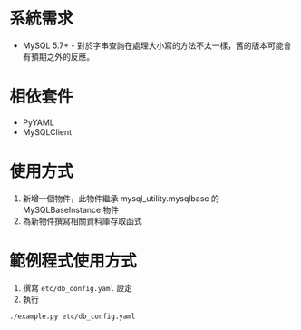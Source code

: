 # 系統需求

* MySQL 5.7+ - 對於字串查詢在處理大小寫的方法不太一樣，舊的版本可能會有預期之外的反應。

# 相依套件

* PyYAML
* MySQLClient

# 使用方式

1. 新增一個物件，此物件繼承 mysql_utility.mysqlbase 的 MySQLBaseInstance 物件
2. 為新物件撰寫相關資料庫存取函式

# 範例程式使用方式

1. 撰寫 `etc/db_config.yaml` 設定
2. 執行

```
./example.py etc/db_config.yaml
```
